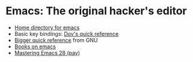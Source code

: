 # Emacs: The original hacker's editor

- [Home directory for emacs](https://directory.fsf.org/wiki/Emacs)
- Basic key bindings: [Dov's quick reference](emacs/dovemacscheat.docx.pdf)
- [Bigger quick reference](https://www.gnu.org/software/emacs/refcards/pdf/refcard.pdf) from GNU
- [Books on emacs](https://www.emacswiki.org/emacs/BooksAboutEmacs)
- [Mastering Emacs 28 (pay)](https://www.masteringemacs.org/article/the-emacs-28-edition-of-mastering-emacs-out-now)